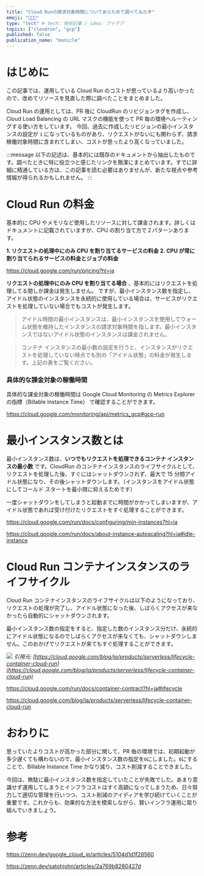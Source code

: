 ```yaml
---
title: "Cloud Runの請求対象時間についてあらためて調べてみたぞ"
emoji: "👨🏼‍💻"
type: "tech" # tech: 技術記事 / idea: アイデア
topics: ["cloudrun", "gcp"]
published: false
publication_name: "monicle"
---
```


# はじめに

この記事では、運用している Cloud Run のコストが思っているより高いかったので、改めてリソースを見直した際に調べたことをまとめました。

Cloud Run の運用としては、PR 毎に CloudRun のリビジョンタグを作成し、Cloud Load Balancing の URL マスクの機能を使って PR 毎の環境へルーティングする使い方をしています。
今回、過去に作成したリビジョンの最小インスタンスの設定が `1` になっているものがあり、リクエストがないにも関わらず、請求稼働対象時間に含まれてしまい、コストが思ったより高くなっていました。

:::message
以下の記述は、基本的には既存のドキュメントから抽出したものです。調べたときに特に役立つと感じたリンクを簡潔にまとめています。すでに詳細に精通している方は、この記事を読む必要はありませんが、新たな視点や参考情報が得られるかもしれません。
:::

# Cloud Run の料金

基本的に CPU やメモリなど使用したリソースに対して課金されます。詳しくはドキュメントに記載されていますが、CPU の割り当て方で２パターンあります。

**1. リクエストの処理中にのみ CPU を割り当てるサービスの料金**
**2. CPU が常に割り当てられるサービスの料金とジョブの料金**

https://cloud.google.com/run/pricing?hl=ja

**リクエストの処理中にのみ CPU を割り当てる場合** 、基本的にはリクエストを処理してる間しか課金は発生しません。
ですが、最小インスタンス数を指定し、アイドル状態のインスタンスを永続的に使用している場合は、サービスがリクエストを処理していない場合でもコストが発生します。

> アイドル時間の最小インスタンスは、最小インスタンスを使用してウォーム状態を維持したインスタンスの請求対象時間を指します。最小インスタンスではないアイドル状態のインスタンスは課金されません。

> コンテナ インスタンスの最小数の設定を行うと、インスタンスがリクエストを処理していない時点でも別の「アイドル状態」の料金が発生します。上記の表をご覧ください。

### 具体的な課金対象の稼働時間

具体的な課金対象の稼働時間は Google Cloud Monitoring の Metrics Explorer の指標（Billable Instance Time） で確認することができます。

https://cloud.google.com/monitoring/api/metrics_gcp#gcp-run

# 最小インスタンス数とは

最小インスタンス数は、**いつでもリクエストを処理できるコンテナ インスタンスの最小数** です。CloudRun のコンテナインスタンスのライフサイクルとして、リクエストを処理した後、すぐにはシャットダウンされず、最大で 15 分間アイドル状態になり、その後シャットダウンします。（インスタンスをアイドル状態にしてコールド スタートを最小限に抑えるためです）

一度シャットダウンをしてしまうと起動までに時間がかかってしまいますが、アイドル状態であれば受け付けたリクエストをすぐ処理することができます。

https://cloud.google.com/run/docs/configuring/min-instances?hl=ja

https://cloud.google.com/run/docs/about-instance-autoscaling?hl=ja#idle-instance

# Cloud Run コンテナインスタンスのライフサイクル

Cloud Run コンテナインスタンスのライフサイクルは以下のようになっており、リクエストの処理が完了し、アイドル状態になった後、しばらくアクセスが来なかったら自動的にシャットダウンされます。

最小インスタンス数の指定をすると、指定した数のインスタンス分だけ、永続的にアイドル状態になるのでしばらくアクセスが来なくても、シャットダウンしません。このおかげでリクエストが来てもすぐ処理することができます。

![](https://storage.googleapis.com/zenn-user-upload/2644c0526f7b-20230504.png)
_引用元: [https://cloud.google.com/blog/ja/products/serverless/lifecycle-container-cloud-run](https://cloud.google.com/blog/ja/products/serverless/lifecycle-container-cloud-run)_

https://cloud.google.com/run/docs/container-contract?hl=ja#lifecycle

https://cloud.google.com/blog/ja/products/serverless/lifecycle-container-cloud-run

# おわりに

思っていたよりコストが高かった部分に関して、PR 毎の環境では、初期起動が多少遅くても構わないので、最小インスタンス数の指定を`0`にしました。`0`にすることで、Billable Instance Time かなり減り、コスト削減することできました。

今回は、無駄に最小インスタンス数を指定していたことが失敗でした。あまり意識せず運用してしまうとインフラコストはすぐ高額になってしまうため、日々努力して適切な管理を行いつつ、コスト削減のアイディアを学び続けていくことが重要です。これからも、効果的な方法を模索しながら、賢いインフラ運用に取り組んでいきましょう。

# 参考

https://zenn.dev/google_cloud_jp/articles/5104d1d1f28560

https://zenn.dev/satohjohn/articles/2a769b8280427d
